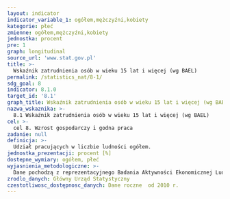 ```yaml
---
layout: indicator
indicator_variable_1: ogółem,mężczyźni,kobiety
kategorie: płeć
zmienne: ogółem,mężczyźni,kobiety
jednostka: procent
pre: 1
graph: longitudinal
source_url: 'www.stat.gov.pl'
title: >-
  Wskaźnik zatrudnienia osób w wieku 15 lat i więcej (wg BAEL)
permalink: /statistics_nat/8-1/
sdg_goal: 8
indicator: 8.1.0
target_id: '8.1'
graph_title: Wskaźnik zatrudnienia osób w wieku 15 lat i więcej (wg BAEL)
nazwa_wskaznika: >-
  8.1 Wskaźnik zatrudnienia osób w wieku 15 lat i więcej (wg BAEL)
cel: >-
  cel 8. Wzrost gospodarczy i godna praca
zadanie: null
definicja: >-
  Udział pracujących w liczbie ludności ogółem.
jednostka_prezentacji: procent [%]
dostepne_wymiary: ogółem, płeć
wyjasnienia_metodologiczne: >-
  Dane pochodzą z reprezentacyjnego Badania Aktywności Ekonomicznej Ludności (BAEL), prowadzonego w cyklu kwartalnym. Badanie prowadzone jest metodą obserwacji ciągłej (ruchomy tydzień badania), pozwalającej na zilustrowanie sytuacji na rynku pracy w okresie całego kwartału. Badaniem objęte są osoby w wieku 15 lat i więcej będące członkami gospodarstw domowych w wylosowanych mieszkaniach.Podstawowym kryterium podziału ludności z punktu widzenia aktywności zawodowej jest praca, tzn. fakt wykonywania, posiadania bądź poszukiwania pracy. Zgodnie z międzynarodowymi standardami ogół ludności można podzielić na trzy podstawowe kategorie: płećpracujących, bezrobotnych i biernych zawodowo. Pracujący i bezrobotni stanowią populację aktywnych zawodowo.Do pracujących zaliczane są wszystkie osoby w wieku 15 lat i wiecej, które w okresie badanego tygodnia:1) wykonywały przez co najmniej 1 godzinę pracę przynoszącą dochód lub zarobek, tzn. były zatrudnione w charakterze pracownika najemnego, pracowały we własnym (lub dzierżawionym) gospodarstwie rolnym lub prowadziły własną działalność gospodarczą poza rolnictwem, pomagały (bez wynagrodzenia) w prowadzeniu rodzinnego gospodarstwa rolnego lub rodzinnej działalności gospodarczej poza rolnictwem,2) miały pracę, ale jej nie wykonywały (np. z powodu choroby, urlopu macierzyńskiego lub wypoczynkowego, przerwy w działalności zakładu), w przypadku gdy przerwa w pracy wynosiła mniej niż 3 miesiące  gdy przerwa w pracy wynosiła powyżej 3 miesięcy w odniesieniu do pracowników najemnych dodatkowym kryterium było otrzymywanie co najmniej 50% dotychczasowego wynagrodzenia.Zgodnie z międzynarodowymi standardami, do pracujących zaliczani są również uczniowie, z którymi zakłady pracy lub osoby fizyczne zawarły umowę o naukę zawodu lub przyuczenie do określonej pracy, jeżeli otrzymywali wynagrodzenie.Ze względu na przyjęte założenia metodologiczne badania, liczba pracujących uzyskana w wyniku BAEL nie obejmuje niektórych kategorii osób, które są wliczane do pracujących w sprawozdawczości z zakresu zatrudnienia, m.in.:a) pracujących, mieszkających w hotelach pracowniczych,b) pracujących za granicą na rzecz polskich pracodawców.
zrodlo_danych: Główny Urząd Statystyczny
czestotliwosc_dostępnosc_danych: Dane roczne  od 2010 r.
---
```

